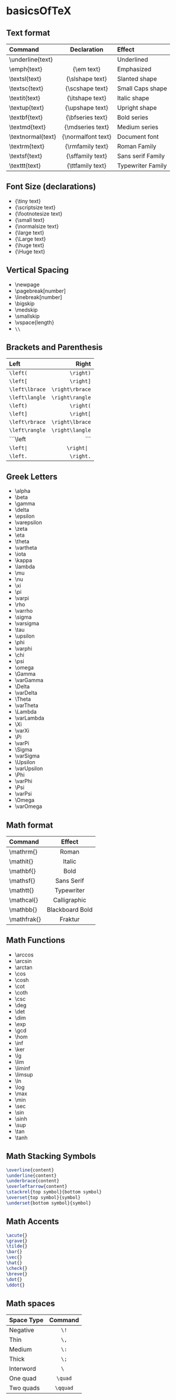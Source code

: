 # basicsOfTeX

## Text format
| Command           | Declaration        | Effect            |
| :---              | :---:              | :---              |
| \underline{text}  |                    | Underlined        |
| \emph{text}       | {\em text}         | Emphasized        |
| \textsl{text}     | {\slshape text}    | Slanted shape     |
| \textsc{text}     | {\scshape text}    | Small Caps shape  |
| \textit{text}     | {\itshape text}    | Italic shape      |
| \textup{text}     | {\upshape text}    | Upright shape     |
| \textbf{text}     | {\bfseries text}   | Bold series       |
| \textmd{text}     | {\mdseries text}   | Medium series     |
| \textnormal{text} | {\normalfont text} | Document font     |
| \textrm{text}     | {\rmfamily text}   | Roman Family      |
| \textsf{text}     | {\sffamily text}   | Sans serif Family |
| \texttt{text}     | {\ttfamily text}   | Typewriter Family |


## Font Size (declarations)
- {\tiny text}
- {\scriptsize text}
- {\footnotesize text}
- {\small text}
- {\normalsize text}
- {\large text}
- {\Large text}
- {\huge text}
- {\Huge text}

## Vertical Spacing
- \newpage
- \pagebreak[number]
- \linebreak[number]
- \bigskip
- \medskip
- \smallskip
- \vspace{length}
- `\\`

## Brackets and Parenthesis

| Left               | Right               |
| :---               | ---:                |
| ```\left(```       | ```\right)```       |
| ```\left[```       | ```\right]```       |
| ```\left\lbrace``` | ```\right\rbrace``` |
| ```\left\langle``` | ```\right\rangle``` |
| ```\left)```       | ```\right(```       |
| ```\left]```       | ```\right[```       |
| ```\left\rbrace``` | ```\right\lbrace``` |
| ```\left\rangle``` | ```\right\langle``` |
| ```\left|```       | ```\right|```       |
| ```\left\| ```     | ```\right\| ```     |
| ```\left.```       | ```\right.```       |

## Greek Letters
- \alpha
- \beta
- \gamma
- \delta
- \epsilon
- \varepsilon
- \zeta
- \eta
- \theta
- \vartheta
- \iota
- \kappa
- \lambda
- \mu
- \nu
- \xi
- \pi
- \varpi
- \rho
- \varrho
- \sigma
- \varsigma
- \tau
- \upsilon
- \phi
- \varphi
- \chi
- \psi
- \omega
- \Gamma
- \varGamma
- \Delta
- \varDelta
- \Theta
- \varTheta
- \Lambda
- \varLambda
- \Xi
- \varXi
- \Pi
- \varPi
- \Sigma
- \varSigma
- \Upsilon
- \varUpsilon
- \Phi
- \varPhi
- \Psi
- \varPsi
- \Omega
- \varOmega

## Math format
| Command     | Effect     |
| :---        | :---:      |
| \mathrm{}   | Roman      |
| \mathit{}   | Italic     |
| \mathbf{}   | Bold       |
| \mathsf{}   | Sans Serif |
| \mathtt{}   | Typewriter |
| \mathcal{}  | Calligraphic           |
| \mathbb{}   | Blackboard Bold        |
| \mathfrak{} | Fraktur                |

## Math Functions
- \arccos
- \arcsin
- \arctan
- \cos
- \cosh
- \cot
- \coth
- \csc
- \deg
- \det
- \dim
- \exp
- \gcd
- \hom
- \inf
- \ker
- \lg
- \lim
- \liminf
- \limsup
- \ln
- \log
- \max
- \min
- \sec
- \sin
- \sinh
- \sup
- \tan
- \tanh

## Math Stacking Symbols

```tex
\overline{content}
\underline{content}
\underbrace{content}
\overleftarrow{content}
\stackrel{top symbol}{bottom symbol}
\overset{top symbol}{symbol}
\underset{bottom symbol}{symbol}
```

## Math Accents

```tex
\acute{}
\grave{}
\tilde{}
\bar{}
\vec{}
\hat{}
\check{}
\breve{}
\dot{}
\ddot{}
```

## Math spaces

| Space Type | Command  |
| :---       | :---:    |
| Negative   | `\!`     |
| Thin       | `\,`     |
| Medium     | `\:`     |
| Thick      | `\;`     |
| Interword  | `\ `     |
| One quad   | `\quad`  |
| Two quads  | `\qquad` |
